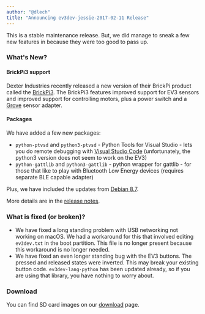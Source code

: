 ```yaml
---
author: "@dlech"
title: "Announcing ev3dev-jessie-2017-02-11 Release"
---
```


This is a stable maintenance release. But, we did manage to sneak a few
new features in because they were too good to pass up.

<!--more-->

### What's New?

#### BrickPi3 support

Dexter Industries recently released a new version of their BrickPi product
called the [BrickPi3]. The BrickPi3 features improved support for EV3 sensors
and improved support for controlling motors, plus a power switch and a [Grove]
sensor adapter.

[BrickPi3]: https://www.dexterindustries.com/new-brickpi3-lego-mindstorms/
[Grove]: http://wiki.seeed.cc/Grove_System/

#### Packages

We have added a few new packages:

* `python-ptvsd` and `python3-ptvsd` - Python Tools for Visual Studio - lets
  you do remote debugging with [Visual Studio Code] (unfortunately, the python3
  version does not seem to work on the EV3)
* `python-gattlib` and `python3-gattlib` - python wrapper for gattlib - for
  those that like to play with Bluetooth Low Energy devices (requires separate
  BLE capable adapter)

Plus, we have included the updates from [Debian 8.7].

[Visual Studio Code]: https://code.visualstudio.com/
[Debian 8.7]: https://www.debian.org/News/2017/20170114

More details are in the [release notes].

[release notes]: https://github.com/ev3dev/ev3dev/blob/master/release-notes/ev3dev-jessie-ev3-generic-2017-02-11-release-notes.md


### What is fixed (or broken)?

* We have fixed a long standing problem with USB networking not working on macOS.
  We had a workaround for this that involved editing `ev3dev.txt` in the boot
  partition. This file is no longer present because this workaround is no longer
  needed.
* We have fixed an even longer standing bug with the EV3 buttons. The pressed
  and released states were inverted. This may break your existing button code.
  `ev3dev-lang-python` has been updated already, so if you are using that library,
  you have nothing to worry about.


### Download

You can find SD card images on our [download](/downloads) page.
